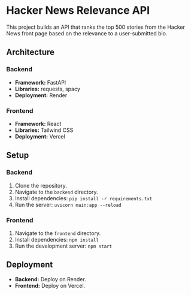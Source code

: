 # Hacker News Relevance API

This project builds an API that ranks the top 500 stories from the Hacker News front page based on the relevance to a user-submitted bio.

## Architecture

### Backend
- **Framework:** FastAPI
- **Libraries:** requests, spacy
- **Deployment:** Render

### Frontend
- **Framework:** React
- **Libraries:** Tailwind CSS
- **Deployment:** Vercel

## Setup

### Backend
1. Clone the repository.
2. Navigate to the `backend` directory.
3. Install dependencies: `pip install -r requirements.txt`
4. Run the server: `uvicorn main:app --reload`

### Frontend
1. Navigate to the `frontend` directory.
2. Install dependencies: `npm install`
3. Run the development server: `npm start`

## Deployment
- **Backend:** Deploy on Render.
- **Frontend:** Deploy on Vercel.
